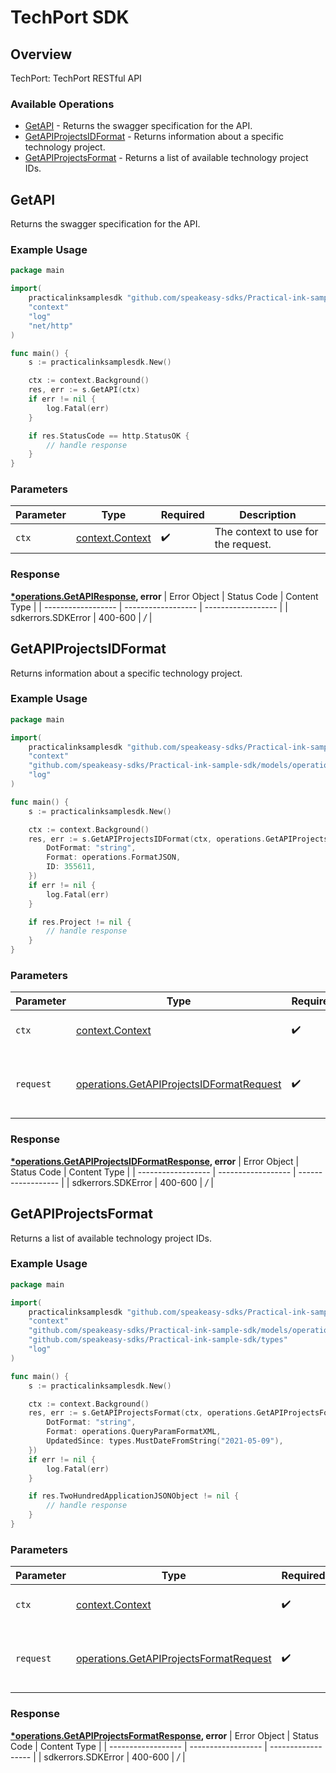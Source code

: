 # TechPort SDK


## Overview

TechPort: TechPort RESTful API

### Available Operations

* [GetAPI](#getapi) - Returns the swagger specification for the API.
* [GetAPIProjectsIDFormat](#getapiprojectsidformat) - Returns information about a specific technology project.
* [GetAPIProjectsFormat](#getapiprojectsformat) - Returns a list of available technology project IDs.

## GetAPI

Returns the swagger specification for the API.

### Example Usage

```go
package main

import(
	practicalinksamplesdk "github.com/speakeasy-sdks/Practical-ink-sample-sdk"
	"context"
	"log"
	"net/http"
)

func main() {
    s := practicalinksamplesdk.New()

    ctx := context.Background()
    res, err := s.GetAPI(ctx)
    if err != nil {
        log.Fatal(err)
    }

    if res.StatusCode == http.StatusOK {
        // handle response
    }
}
```

### Parameters

| Parameter                                             | Type                                                  | Required                                              | Description                                           |
| ----------------------------------------------------- | ----------------------------------------------------- | ----------------------------------------------------- | ----------------------------------------------------- |
| `ctx`                                                 | [context.Context](https://pkg.go.dev/context#Context) | :heavy_check_mark:                                    | The context to use for the request.                   |


### Response

**[*operations.GetAPIResponse](../../models/operations/getapiresponse.md), error**
| Error Object       | Status Code        | Content Type       |
| ------------------ | ------------------ | ------------------ |
| sdkerrors.SDKError | 400-600            | */*                |

## GetAPIProjectsIDFormat

Returns information about a specific technology project.

### Example Usage

```go
package main

import(
	practicalinksamplesdk "github.com/speakeasy-sdks/Practical-ink-sample-sdk"
	"context"
	"github.com/speakeasy-sdks/Practical-ink-sample-sdk/models/operations"
	"log"
)

func main() {
    s := practicalinksamplesdk.New()

    ctx := context.Background()
    res, err := s.GetAPIProjectsIDFormat(ctx, operations.GetAPIProjectsIDFormatRequest{
        DotFormat: "string",
        Format: operations.FormatJSON,
        ID: 355611,
    })
    if err != nil {
        log.Fatal(err)
    }

    if res.Project != nil {
        // handle response
    }
}
```

### Parameters

| Parameter                                                                                            | Type                                                                                                 | Required                                                                                             | Description                                                                                          |
| ---------------------------------------------------------------------------------------------------- | ---------------------------------------------------------------------------------------------------- | ---------------------------------------------------------------------------------------------------- | ---------------------------------------------------------------------------------------------------- |
| `ctx`                                                                                                | [context.Context](https://pkg.go.dev/context#Context)                                                | :heavy_check_mark:                                                                                   | The context to use for the request.                                                                  |
| `request`                                                                                            | [operations.GetAPIProjectsIDFormatRequest](../../models/operations/getapiprojectsidformatrequest.md) | :heavy_check_mark:                                                                                   | The request object to use for the request.                                                           |


### Response

**[*operations.GetAPIProjectsIDFormatResponse](../../models/operations/getapiprojectsidformatresponse.md), error**
| Error Object       | Status Code        | Content Type       |
| ------------------ | ------------------ | ------------------ |
| sdkerrors.SDKError | 400-600            | */*                |

## GetAPIProjectsFormat

Returns a list of available technology project IDs.

### Example Usage

```go
package main

import(
	practicalinksamplesdk "github.com/speakeasy-sdks/Practical-ink-sample-sdk"
	"context"
	"github.com/speakeasy-sdks/Practical-ink-sample-sdk/models/operations"
	"github.com/speakeasy-sdks/Practical-ink-sample-sdk/types"
	"log"
)

func main() {
    s := practicalinksamplesdk.New()

    ctx := context.Background()
    res, err := s.GetAPIProjectsFormat(ctx, operations.GetAPIProjectsFormatRequest{
        DotFormat: "string",
        Format: operations.QueryParamFormatXML,
        UpdatedSince: types.MustDateFromString("2021-05-09"),
    })
    if err != nil {
        log.Fatal(err)
    }

    if res.TwoHundredApplicationJSONObject != nil {
        // handle response
    }
}
```

### Parameters

| Parameter                                                                                        | Type                                                                                             | Required                                                                                         | Description                                                                                      |
| ------------------------------------------------------------------------------------------------ | ------------------------------------------------------------------------------------------------ | ------------------------------------------------------------------------------------------------ | ------------------------------------------------------------------------------------------------ |
| `ctx`                                                                                            | [context.Context](https://pkg.go.dev/context#Context)                                            | :heavy_check_mark:                                                                               | The context to use for the request.                                                              |
| `request`                                                                                        | [operations.GetAPIProjectsFormatRequest](../../models/operations/getapiprojectsformatrequest.md) | :heavy_check_mark:                                                                               | The request object to use for the request.                                                       |


### Response

**[*operations.GetAPIProjectsFormatResponse](../../models/operations/getapiprojectsformatresponse.md), error**
| Error Object       | Status Code        | Content Type       |
| ------------------ | ------------------ | ------------------ |
| sdkerrors.SDKError | 400-600            | */*                |
